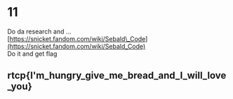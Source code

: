 # 11

Do da research and ...  
[https://snicket.fandom.com/wiki/Sebald\_Code](https://snicket.fandom.com/wiki/Sebald_Code)  
Do it and get flag

## rtcp{I'm\_hungry\_give\_me\_bread\_and\_I\_will\_love\_you}

